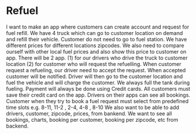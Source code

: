 # Refuel
I want to make an app where customers can create account and request for fuel refill. We have 4 truck which can go to customer location on demand and refill their vehicle. Customer do not need to go to fuel station. We have different prices for different locations zipcodes. We also need to compare ourself with other local fuel prices and also show this price to customer on app. There will be 2 app. (1) for our drivers who drive the truck to customer location (2) for customer who will request the refuelling. When customer request a refueling, our driver need to accept the request. When accepted customer will be notified. Driver will then go to the customer location and fuel the vehicle and will charge the customer. We always full the tank during fueling. Payment will always be done using Credit cards. All customers must save their credit card on the app. Drivers on their apps can see all bookings. Customer when they try to book a fuel request must select from predefined time slots e.g. 8-11, 11-2 , 2-4, 4-8 , 8-10 We also want to be able to add drivers, customer, zipcode, prices, from bankend. We want to see all bookings, charts, booking per customer, booking per zipcode, etc from backend.
